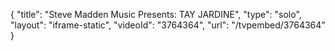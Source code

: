 {
    "title": "Steve Madden Music Presents: TAY JARDINE",
    "type": "solo",
    "layout": "iframe-static",
    "videoId": "3764364",
    "url": "\/tvpembed\/3764364"
}